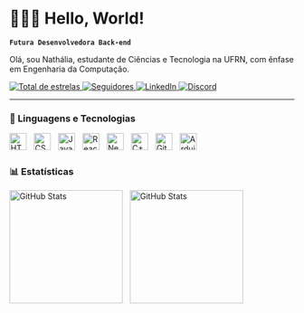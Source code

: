 # 👩🏻‍💻 Hello, World!

**`Futura Desenvolvedora Back-end`**

Olá, sou Nathália, estudante de Ciências e Tecnologia na UFRN, com ênfase em Engenharia da Computação.

  
<a href="https://github.com/liaskz?tab=repositories&sort=stargazers">
   <img alt="Total de estrelas" title="Total de estrelas Github" src="https://custom-icon-badges.demolab.com/github/stars/liaskz?color=55960c&style=for-the-badge&labelColor=488207&logo=star"/>
</a>
<a href="https://github.com/liaskz?tab=followers">
   <img alt="Seguidores" title="Me siga no Github" src="https://custom-icon-badges.demolab.com/github/followers/liaskz?color=236ad3&labelColor=1155ba&style=for-the-badge&logo=github&label=Seguidores"/>
</a>

<a href="https://www.linkedin.com/in/nathália-vieira-017189304/">
      <img alt="LinkedIn" title="Me conecte no LinkedIn" src="https://custom-icon-badges.demolab.com/badge/LinkedIn-0077B5?style=for-the-badge&logo=linkedin&logoColor=white"/>
   </a>

<a href="https://discord.com/users/517799829506621449/705890901397864468">
      <img alt="Discord" title="Me chame no Discord" src="https://custom-icon-badges.demolab.com/badge/Discord-5865F2?style=for-the-badge&logo=discord&logoColor=white"/>
   </a>

---

### 🤖 Linguagens e Tecnologias

<img 
    align="left" 
    alt="HTML"
    title="HTML" 
    width="30px" 
    style="padding-right: 10px;" 
    src="https://cdn.jsdelivr.net/gh/devicons/devicon@latest/icons/html5/html5-original.svg" 
/>
<img 
    align="left" 
    alt="CSS" 
    title="CSS"
    width="30px" 
    style="padding-right: 10px;" 
    src="https://cdn.jsdelivr.net/gh/devicons/devicon@latest/icons/css3/css3-original.svg" 
/>
<img 
    align="left" 
    alt="JavaScript" 
    title="JavaScript"
    width="30px" 
    style="padding-right: 10px;" 
    src="https://cdn.jsdelivr.net/gh/devicons/devicon@latest/icons/javascript/javascript-original.svg" 
/>

<img 
    align="left" 
    alt="React"
    title="React" 
    width="30px" 
    style="padding-right: 10px;" 
    src="https://cdn.jsdelivr.net/gh/devicons/devicon@latest/icons/react/react-original.svg" 
/>
<img 
    align="left" 
    alt="Next.js" 
    title="Next.js"
    width="30px" 
    style="padding-right: 10px;" 
    src="https://cdn.jsdelivr.net/gh/devicons/devicon@latest/icons/nextjs/nextjs-original.svg" 
/>
<p align="left">
   <img 
      align="left" 
      alt="C++" 
      title="C++" 
      width="30px" 
      style="padding-right: 10px;" 
      src="https://cdn.jsdelivr.net/gh/devicons/devicon@latest/icons/cplusplus/cplusplus-original.svg" 
   />
</p>

<img 
    align="left" 
    alt="Git" 
    title="Git"
    width="30px" 
    style="padding-right: 10px;" 
    src="https://cdn.jsdelivr.net/gh/devicons/devicon@latest/icons/git/git-original.svg" 
/>

<p align="left">
   <img 
      align="left" 
      alt="Arduino" 
      title="Arduino" 
      width="30px" 
      style="padding-right: 10px;" 
      src="https://cdn.jsdelivr.net/gh/devicons/devicon@latest/icons/arduino/arduino-original.svg" 
   />
</p>


<br/>
<br/>

### 📊 Estatísticas

<p>
  <img 
    align="left" 
    alt="GitHub Stats" 
    height="200" 
    style="padding-right: 10px;" 
    src="https://github-readme-stats.vercel.app/api?username=liaskz&show_icons=true&theme=tokyonight&include_all_commits=true&locale=pt-br" 
  />

<img 
      align="left" 
      alt="GitHub Stats" 
      height="200" 
      src="https://github-readme-stats.vercel.app/api/top-langs/?username=liaskz&theme=tokyonight&layout=compact&custom_title=Tecnologias&langs_count=9" 
  />

</p>
